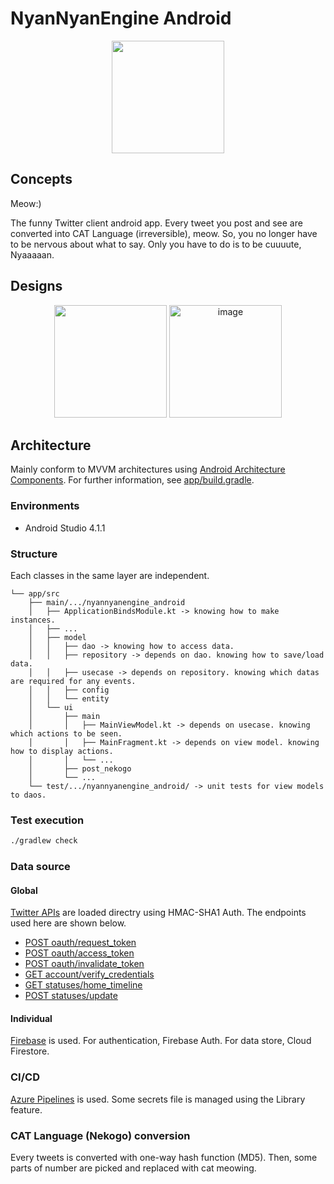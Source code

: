 # NyanNyanEngine Android

<p align="center"><img src="https://user-images.githubusercontent.com/38374045/104811855-c4a1f900-5841-11eb-985e-b0ae59e09bc8.png" width="180"></p>

## Concepts

Meow:)

The funny Twitter client android app. Every tweet you post and see are converted into CAT Language (irreversible), meow. So, you no longer have to be nervous about what to say. Only you have to do is to be cuuuute, Nyaaaaan.

## Designs

<p align="center">
	<img width="180 alt="image" src="https://user-images.githubusercontent.com/38374045/104833389-a5f04080-58db-11eb-9601-02bf1d1e65ee.png">
	<img width="180" alt="image" src="https://user-images.githubusercontent.com/38374045/104833404-c3bda580-58db-11eb-93e4-b8a6e6ace57f.png">
</p>

## Architecture

Mainly conform to MVVM architectures using [Android Architecture Components](https://developer.android.com/topic/libraries/architecture). For further information, see [app/build.gradle](app/build.gradle).

### Environments

- Android Studio 4.1.1

### Structure

Each classes in the same layer are independent.

```
└── app/src
    ├── main/.../nyannyanengine_android
    │   ├── ApplicationBindsModule.kt -> knowing how to make instances.
    │   ├── ...
    │   ├── model
    │   │   ├── dao -> knowing how to access data.
    │   │   ├── repository -> depends on dao. knowing how to save/load data.
    │   │   ├── usecase -> depends on repository. knowing which datas are required for any events.
    │   │   ├── config
    │   │   └── entity
    │   └── ui
    │       ├── main
    │       │   ├── MainViewModel.kt -> depends on usecase. knowing which actions to be seen.
    │       │   ├── MainFragment.kt -> depends on view model. knowing how to display actions. 
    │       │   └── ...
    │       ├── post_nekogo
    │       └── ...
    └── test/.../nyannyanengine_android/ -> unit tests for view models to daos.
```

### Test execution

```sh
./gradlew check
```

### Data source

#### Global

[Twitter APIs](https://developer.twitter.com/en/docs) are loaded directry using HMAC-SHA1 Auth. The endpoints used here are shown below.

- [POST oauth/request_token](https://developer.twitter.com/en/docs/authentication/api-reference/request_token)
- [POST oauth/access_token](https://developer.twitter.com/en/docs/authentication/api-reference/access_token)
- [POST oauth/invalidate_token](https://developer.twitter.com/en/docs/authentication/api-reference/invalidate_access_token)
- [GET account/verify_credentials](https://developer.twitter.com/en/docs/twitter-api/v1/accounts-and-users/manage-account-settings/api-reference/get-account-verify_credentials)
- [GET statuses/home_timeline](https://developer.twitter.com/en/docs/twitter-api/v1/tweets/timelines/api-reference/get-statuses-home_timeline)
- [POST statuses/update](https://developer.twitter.com/en/docs/twitter-api/v1/tweets/post-and-engage/api-reference/post-statuses-update)

#### Individual

[Firebase](https://firebase.google.com) is used. For authentication, Firebase Auth. For data store, Cloud Firestore.

### CI/CD

[Azure Pipelines](https://azure.microsoft.com/en-us/services/devops/pipelines/) is used. Some secrets file is managed using the Library feature.

### CAT Language (Nekogo) conversion

Every tweets is converted with one-way hash function (MD5). Then, some parts of number are picked and replaced with cat meowing.
